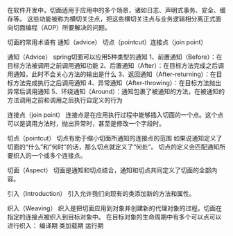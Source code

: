 在软件开发中，切面适用于应用中的多个场景，诸如日志、声明式事务、安全、缓存等。
这些功能被称为横切关注点，把这些横切关注点与业务逻辑相分离正式面向切面编程（AOP）所要解决的问题。

切面的常用术语有 通知（advice） 切点（pointcut）连接点（join point）

通知（Advice）
	spring切面可以应用5种类型的通知
		1、前置通知（Before）：在目标方法被调用之前调用通知功能
		2、后置通知（After）：在目标方法完成之后调用通知，此时不会关心方法的输出是什么
		3、返回通知（After-returning）：在目标方法完成执行之后调用通知
		4、异常通知（After-throwing）：在目标方法抛出异常后调用通知
		5、环绕通知（Around）：通知包裹了被通知的方法，在被通知的方法调用之前和调用之后执行自定义的行为

连接点（join point）
	连接点是在应用执行过程中能够插入切面的一个点。这个点可以是调用方法时，抛出异常时，甚至是修改一个字段时。
	
切点（pointcut）
	切点有助于缩小切面所通知的连接点的范围
	如果说通知定义了切面的“什么”和“何时”的话，那么切点就定义了“何处”。
	切点的定义会匹配通知所要织入的一个或多个连接点。

切面（Aspect）
	切面是通知和切点结合，通知和切点共同定义了切面的全部内容。
	
引入（Introduction）
	引入允许我们向现有的类添加新的方法和属性。
	
织入（Weaving）
	织入是把切面应用到对象并创建新的代理对象的过程。切面在指定的连接点被织入到目标对象中。
	在目标对象的生命周期中有多个可以点可以进行织入：
	编译期    类加载期   运行期
	
	
	
	
	
	